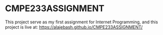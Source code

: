 # CMPE233ASSIGNMENT
This project serve as my first assignment for Internet Programming, and this project is live at:
https://alajebash.github.io/CMPE233ASSIGNMENT/
